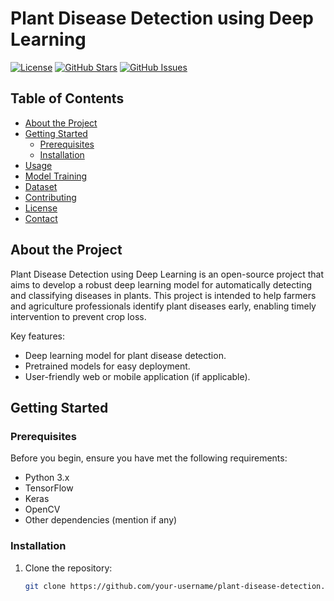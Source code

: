 # Plant Disease Detection using Deep Learning



[![License](https://img.shields.io/badge/license-MIT-blue.svg)](LICENSE)
[![GitHub Stars](https://img.shields.io/github/stars/abhijeet3447/plant-disease-detection.svg)](https://github.com/abhijeet3447/plant-disease-detection/stargazers)
[![GitHub Issues](https://img.shields.io/github/issues/abhijeet3447/plant-disease-detection.svg)](https://github.com/abhijeet3447/plant-disease-detection/issues)

## Table of Contents

- [About the Project](#about-the-project)
- [Getting Started](#getting-started)
  - [Prerequisites](#prerequisites)
  - [Installation](#installation)
- [Usage](#usage)
- [Model Training](#model-training)
- [Dataset](#dataset)
- [Contributing](#contributing)
- [License](#license)
- [Contact](#contact)

## About the Project

Plant Disease Detection using Deep Learning is an open-source project that aims to develop a robust deep learning model for automatically detecting and classifying diseases in plants. This project is intended to help farmers and agriculture professionals identify plant diseases early, enabling timely intervention to prevent crop loss.

Key features:
- Deep learning model for plant disease detection.
- Pretrained models for easy deployment.
- User-friendly web or mobile application (if applicable).

## Getting Started

### Prerequisites

Before you begin, ensure you have met the following requirements:
- Python 3.x
- TensorFlow
- Keras
- OpenCV
- Other dependencies (mention if any)

### Installation

1. Clone the repository:
   ```sh
   git clone https://github.com/your-username/plant-disease-detection.git
